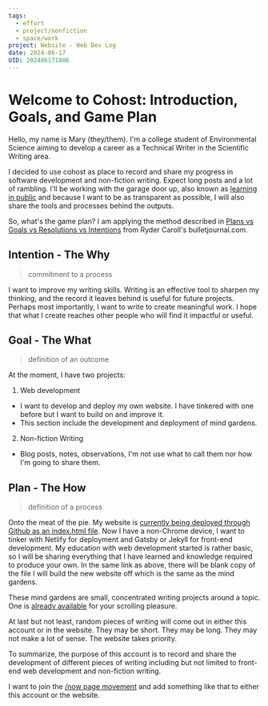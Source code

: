 ```yaml
---
tags:
  - effort
  - project/nonfiction
  - space/work
project: Website - Web Dev Log
date: 2024-06-17
UID: 202406171806
---
```


# Welcome to Cohost: Introduction, Goals, and Game Plan

Hello, my name is Mary (they/them). I'm a college student of Environmental Science aiming to develop a career as a Technical Writer in the Scientific Writing area.

I decided to use cohost as place to record and share my progress in software development and non-fiction writing. Expect long posts and a lot of rambling. I'll be working with the garage door up, also known as [learning in public](https://www.swyx.io/learn-in-public) and because I want to be as transparent as possible, I will also share the tools and processes behind the outputs.

So, what's the game plan? I am applying the method described in [Plans vs Goals vs Resolutions vs Intentions](https://bulletjournal.com/blogs/bulletjournalist/resolutions_vs_intentions?_pos=1&_sid=eeadf8848&_ss=r) from Ryder Caroll's bulletjournal.com.

## Intention - The Why
> commitment to a process

I want to improve my writing skills. Writing is an effective tool to sharpen my thinking, and the record it leaves behind is useful for future projects. Perhaps most importantly, I want to write to create meaningful work. I hope that what I create reaches other people who will find it impactful or useful.

## Goal - The What
> definition of an outcome

At the moment, I have two projects:
1. Web development
- I want to develop and deploy my own website. I have tinkered with one before but I want to build on and improve it.
- This section include the development and deployment of mind gardens.
2. Non-fiction Writing
- Blog posts, notes, observations, I'm not use what to call them nor how I'm going to share them. 

## Plan - The How
> definition of a process

Onto the meat of the pie. My website is [currently being deployed through Github as an index.html file](https://github.com/MarySeph/MarySeph.github.io). Now I have a non-Chrome device, I want to tinker with Netlify for deployment and Gatsby or Jekyll for front-end development. My education with web development started is rather basic, so I will be sharing everything that I have learned and knowledge required to produce your own. In the same link as above, there will be blank copy of the file I will build the new website off which is the same as the mind gardens.

These mind gardens are small, concentrated writing projects around a topic. One is [already available](https://maryseph.github.io/Happiness-The-Meaning-of-Life-A-Philosophy-Mind-Garden/) for your scrolling pleasure.

At last but not least, random pieces of writing will come out in either this account or in the website. They may be short. They may be long. They may not make a lot of sense. The website takes priority.

To summarize, the purpose of this account is to record and share the development of different pieces of writing including but not limited to front-end web development and non-fiction writing.

I want to join the [/now page movement](https://sive.rs/nowff) and add something like that to either this account or the website.
